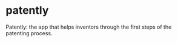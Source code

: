 # patently
Patently: the app that helps inventors through the first steps of the patenting process.
